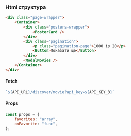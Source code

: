 ### Html структура

```html
<div class="page-wrapper">
	<Container>
		<div class="posters-wrapper">
            <PosterCard />
		</div>
		<div class="pagination">
			<p class="pagination-page">1000 із 20</p>
			<Button>Показати ще</Button>
		</div>
		<ModalMovies />
	</Container>
</div>
```

#### Fetch

```js
`${API_URL}/discover/movie?api_key=${API_KEY_3}`
```

#### Props

```js
const props = {
	favorites: "array",
	onFavorite: "func",
};
```